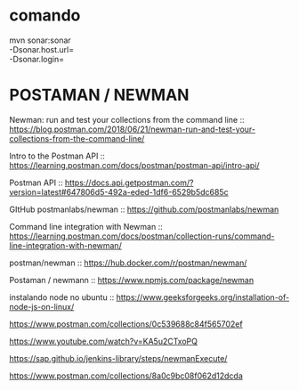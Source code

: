 # comando 
mvn sonar:sonar \
  -Dsonar.host.url=<URL> \
  -Dsonar.login=<token>


# POSTAMAN / NEWMAN

Newman: run and test your collections from the command line :: https://blog.postman.com/2018/06/21/newman-run-and-test-your-collections-from-the-command-line/

Intro to the Postman API :: https://learning.postman.com/docs/postman/postman-api/intro-api/

Postman API :: https://docs.api.getpostman.com/?version=latest#647806d5-492a-eded-1df6-6529b5dc685c

GItHub postmanlabs/newman :: https://github.com/postmanlabs/newman

Command line integration with Newman :: https://learning.postman.com/docs/postman/collection-runs/command-line-integration-with-newman/

postman/newman :: https://hub.docker.com/r/postman/newman/

Postaman / newmann :: https://www.npmjs.com/package/newman


instalando node no ubuntu :: https://www.geeksforgeeks.org/installation-of-node-js-on-linux/


https://www.postman.com/collections/0c539688c84f565702ef


https://www.youtube.com/watch?v=KA5u2CTxoPQ


https://sap.github.io/jenkins-library/steps/newmanExecute/

https://www.postman.com/collections/8a0c9bc08f062d12dcda